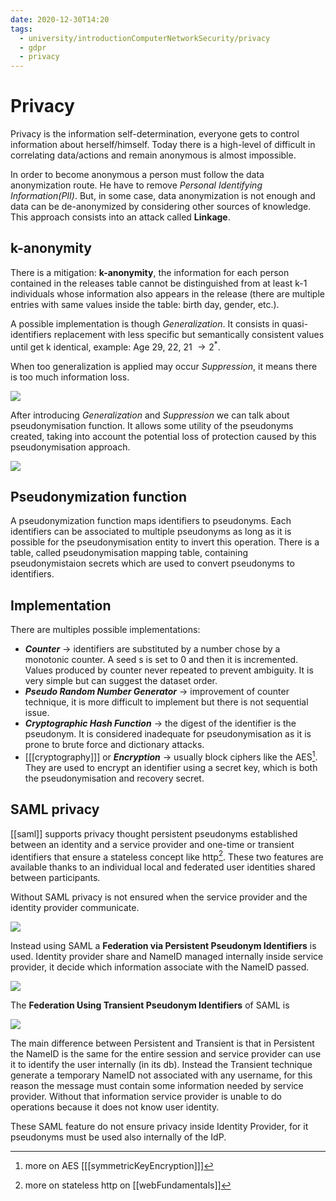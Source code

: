 ```yaml
---
date: 2020-12-30T14:20
tags:
  - university/introductionComputerNetworkSecurity/privacy
  - gdpr
  - privacy
---
```


# Privacy
Privacy is the information self-determination, everyone gets to control information about herself/himself. Today there is a high-level of difficult in correlating data/actions and remain anonymous is almost impossible.

In order to become anonymous a person must follow the data anonymization route. He have to remove *Personal Identifying Information(PII)*. But, in some case, data anonymization is not enough and data can be de-anonymized by considering other sources of knowledge. This approach consists into an attack called **Linkage**.

## k-anonymity
There is a mitigation: **k-anonymity**, the information for each person contained in the releases table cannot be distinguished from at least k-1 individuals whose information also appears in the release (there are multiple entries with same values inside the table: birth day, gender, etc.).

A possible implementation is though *Generalization*. It consists in quasi-identifiers replacement with less specific but semantically consistent values until get k identical, example: Age 29, 22, 21 $\to 2^*$.

When too generalization is applied may occur *Suppression*, it means there is too much information loss.

![](./static/generalization.png)

After introducing *Generalization* and *Suppression* we can talk about pseudonymisation function. It allows some utility of the pseudonyms created, taking into account the potential loss of protection caused by this pseudonymisation approach. 

![](./static/pseudonymisationFunction.png)

## Pseudonymization function
A pseudonymization function maps identifiers to pseudonyms. Each identifiers can be associated to multiple pseudonyms as long as it is possible for the pseudonymisation entity to invert this operation. There is a table, called pseudonymisation mapping table, containing pseudonymistaion secrets which are used to convert pseudonyms to identifiers.

## Implementation
There are multiples possible implementations:

* ***Counter*** → identifiers are substituted by a number chose by a monotonic counter. A seed s is set to 0 and then it is incremented. Values produced by counter never repeated to prevent ambiguity. It is very simple but can suggest the dataset order.
* ***Pseudo Random Number Generator*** → improvement of counter technique, it is more difficult to implement but there is not sequential issue. 
* ***Cryptographic Hash Function*** → the digest of the identifier is the pseudonym. It is considered inadequate for pseudonymisation as it is prone to brute force and dictionary attacks.
* [[[cryptography]]] or ***Encryption*** → usually block ciphers like the AES[^AES]. They are used to encrypt an identifier using a secret key, which is both the pseudonymisation and recovery secret.

## SAML privacy
[[saml]] supports privacy thought persistent pseudonyms established between an identity and a service provider and one-time or transient identifiers that ensure a stateless concept like http[^http]. These two features are available thanks to an individual local and federated user identities shared between participants.

Without SAML privacy is not ensured when the service provider and the identity provider communicate.

![](./static/privacySAML.png)

Instead using SAML a **Federation via Persistent Pseudonym Identifiers** is used. Identity provider share and NameID managed internally inside service provider, it decide which information associate with the NameID passed.

![](./static/privacySAML2.png)

The **Federation Using Transient Pseudonym Identifiers** of SAML is

![](./static/privacySAML3.png)

The main difference between Persistent and Transient is that in Persistent the NameID is the same for the entire session and service provider can use it to identify the user internally (in its db). Instead the Transient technique generate a temporary NameID not associated with any username, for this reason the message must contain some information needed by service provider. Without that information service provider is unable to do operations because it does not know user identity.

These SAML feature do not ensure privacy inside Identity Provider, for it pseudonyms must be used also internally of the IdP.

[^AES]: more on AES [[[symmetricKeyEncryption]]]
[^http]: more on stateless http on [[webFundamentals]]

